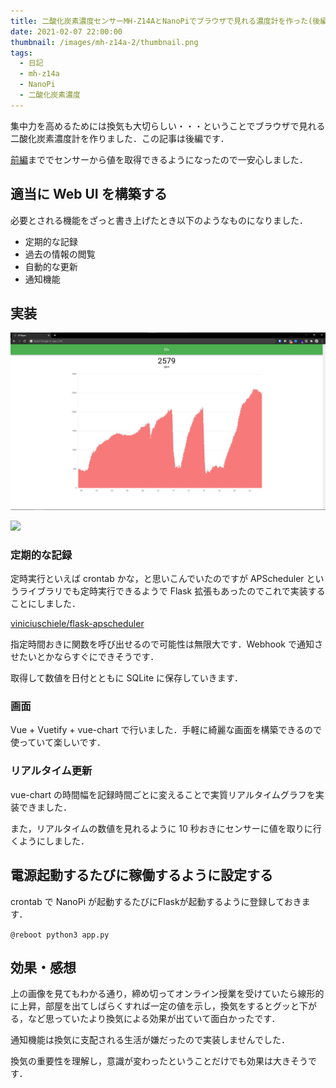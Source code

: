 ```yaml
---
title: 二酸化炭素濃度センサーMH-Z14AとNanoPiでブラウザで見れる濃度計を作った(後編)
date: 2021-02-07 22:00:00
thumbnail: /images/mh-z14a-2/thumbnail.png
tags:
  - 日記
  - mh-z14a
  - NanoPi
  - 二酸化炭素濃度
---
```


集中力を高めるためには換気も大切らしい・・・ということでブラウザで見れる二酸化炭素濃度計を作りました．この記事は後編です．

<!-- more -->
[前編](https://unyacat.net/2021/02/06/mh-z14a-1/)まででセンサーから値を取得できるようになったので一安心しました．

## 適当に Web UI を構築する

必要とされる機能をざっと書き上げたとき以下のようなものになりました．

- 定期的な記録
- 過去の情報の閲覧
- 自動的な更新
- 通知機能

## 実装

![/images/mh-z14a-2/1.png](/images/mh-z14a-2/1.png)

<a href="https://github.com/unyacat/MH-Z14A-WebUI"><img src="https://github-link-card.s3.ap-northeast-1.amazonaws.com/unyacat/MH-Z14A-WebUI.png" width="460px"></a>

### 定期的な記録

定時実行といえば crontab かな，と思いこんでいたのですが APScheduler というライブラリでも定時実行できるようで Flask 拡張もあったのでこれで実装することにしました．

[viniciuschiele/flask-apscheduler](https://github.com/viniciuschiele/flask-apscheduler)

指定時間おきに関数を呼び出せるので可能性は無限大です．Webhook で通知させたいとかならすぐにできそうです．

取得して数値を日付とともに SQLite に保存していきます．

### 画面

Vue + Vuetify +  vue-chart で行いました．手軽に綺麗な画面を構築できるので使っていて楽しいです．

### リアルタイム更新

vue-chart の時間幅を記録時間ごとに変えることで実質リアルタイムグラフを実装できました．

また，リアルタイムの数値を見れるように 10 秒おきにセンサーに値を取りに行くようにしました．

## 電源起動するたびに稼働するように設定する

crontab で NanoPi が起動するたびにFlaskが起動するように登録しておきます．

`@reboot python3 app.py`

## 効果・感想

上の画像を見てもわかる通り，締め切ってオンライン授業を受けていたら線形的に上昇，部屋を出てしばらくすれば一定の値を示し，換気をするとグッと下がる，など思っていたより換気による効果が出ていて面白かったです．

通知機能は換気に支配される生活が嫌だったので実装しませんでした．

換気の重要性を理解し，意識が変わったということだけでも効果は大きそうです．